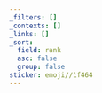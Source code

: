 ```yaml
---
_filters: []
_contexts: []
_links: []
_sort:
  field: rank
  asc: false
  group: false
sticker: emoji//1f464
---
```

